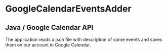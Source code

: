 # GoogleCalendarEventsAdder

## Java / Google Calendar API

The application reads a json file with description of some events and saves them on our account in Google Calendar.
